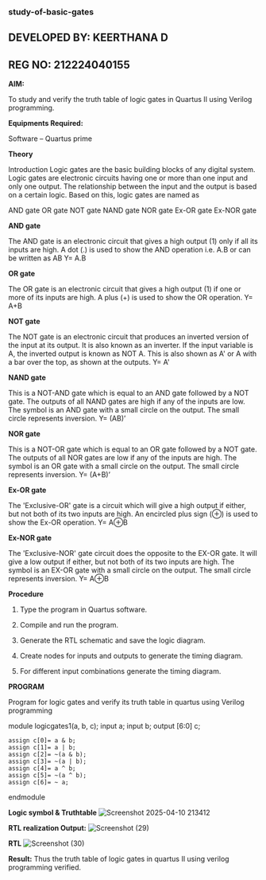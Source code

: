 ### study-of-basic-gates
## DEVELOPED BY: KEERTHANA D
## REG NO: 212224040155

**AIM:** 

 To study and verify the truth table of logic gates in Quartus II using Verilog programming.

**Equipments Required:**

 Software – Quartus prime 

**Theory**

 Introduction Logic gates are the basic building blocks of any digital system. Logic gates are electronic circuits having one or more than one input and only one output. The relationship between the input and 
 the output is based on a certain logic. Based on this, logic gates are named as

AND gate OR gate NOT gate NAND gate NOR gate Ex-OR gate Ex-NOR gate

**AND gate**

 The AND gate is an electronic circuit that gives a high output (1) only if all its inputs are high. A dot (.) is used to show the AND operation i.e. A.B or can be written as AB
 Y= A.B

**OR gate** 

 The OR gate is an electronic circuit that gives a high output (1) if one or more of its inputs are high. A plus (+) is used to show the OR operation.
 Y= A+B

**NOT gate**

 The NOT gate is an electronic circuit that produces an inverted version of the input at its output. It is also known as an inverter. If the input variable is A, the inverted output is known as NOT A. This is 
 also shown as A' or A with a bar over the top, as shown at the outputs.
 Y= A'

**NAND gate**

 This is a NOT-AND gate which is equal to an AND gate followed by a NOT gate. The outputs of all NAND gates are high if any of the inputs are low. The symbol is an AND gate with a small circle on the output. The 
 small circle represents inversion.
 Y= (AB)’

**NOR gate**

 This is a NOT-OR gate which is equal to an OR gate followed by a NOT gate. The outputs of all NOR gates are low if any of the inputs are high. The symbol is an OR gate with a small circle on the output. The 
 small circle represents inversion.
 Y= (A+B)’

**Ex-OR gate**

 The 'Exclusive-OR' gate is a circuit which will give a high output if either, but not both of its two inputs are high. An encircled plus sign (⊕) is used to show the Ex-OR operation.
 Y= A⊕B

**Ex-NOR gate**

 The 'Exclusive-NOR' gate circuit does the opposite to the EX-OR gate. It will give a low output if either, but not both of its two inputs are high. The symbol is an EX-OR gate with a small circle on the output. 
 The small circle represents inversion.
 Y= A⊕B

**Procedure** 

1.	Type the program in Quartus software.

2.	Compile and run the program.

3.	Generate the RTL schematic and save the logic diagram.

4.	Create nodes for inputs and outputs to generate the timing diagram.

5.	For different input combinations generate the timing diagram.


**PROGRAM**

Program for logic gates and verify its truth table in quartus using Verilog programming

 
 module logicgates1(a, b, c);
    input a;
    input b;
    output  [6:0] c;

	assign c[0]= a & b;
	assign c[1]= a | b;
	assign c[2]= ~(a & b);
	assign c[3]= ~(a | b);
	assign c[4]= a ^ b;
	assign c[5]= ~(a ^ b);
	assign c[6]= ~ a;

endmodule



 
**Logic symbol & Truthtable**
![Screenshot 2025-04-10 213412](https://github.com/user-attachments/assets/a25cc38e-842b-4b54-8843-b4bffacfcf2e)

**RTL realization Output:** 
![Screenshot (29)](https://github.com/user-attachments/assets/c6c02225-ecc2-4bb9-8432-ed0875923a57)


**RTL**
![Screenshot (30)](https://github.com/user-attachments/assets/546ef5b9-31aa-421a-a8a4-e08d35125c3d)


**Result:**
    Thus the truth table of logic gates in quartus II using verilog programming verified.


